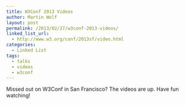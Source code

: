 ```yaml
---
title: W3Conf 2013 Videos
author: Martin Wolf
layout: post
permalink: /2013/02/27/w3conf-2013-videos/
linked_list_url:
  - http://www.w3.org/conf/2013sf/video.html
categories:
  - Linked List
tags:
  - talks
  - videos
  - w3conf
---
```

Missed out on W3Conf in San Francisco? The videos are up. Have fun watching!